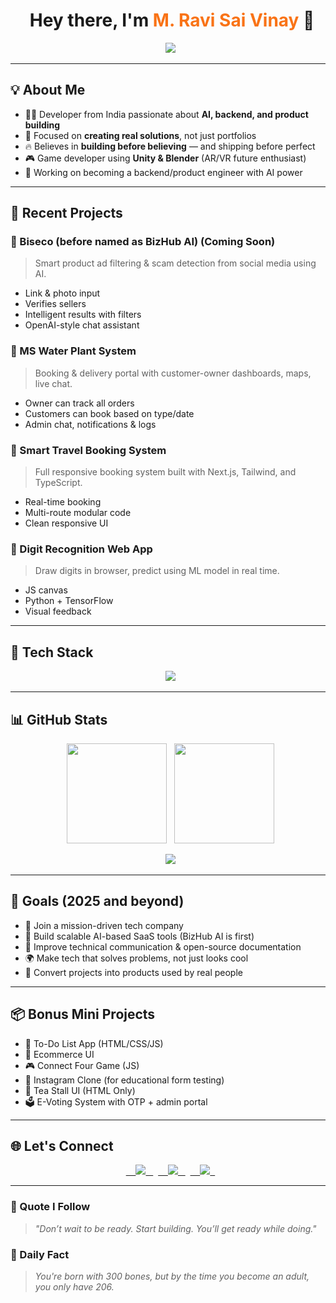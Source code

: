 <h1 align="center">
  Hey there, I'm <span style="color:#f97316;">M. Ravi Sai Vinay</span> 👋
</h1>

<p align="center">
  <img src="https://readme-typing-svg.demolab.com?font=Fira+Code&weight=500&pause=1000&color=f97316&center=true&vCenter=true&width=600&lines=Full-Stack+Developer;AI+%26+ML+Enthusiast;Game+Creator+%7C+Unity+%7C+Blender;Real+Project+Builder+%7C+Backend+Focused;Learning+by+Doing+%7C+Shipping+for+Impact" />
</p>

---

## 💡 About Me

- 👨‍💻 Developer from India passionate about **AI, backend, and product building**
- 🎯 Focused on **creating real solutions**, not just portfolios
- 🔥 Believes in **building before believing** — and shipping before perfect
- 🎮 Game developer using **Unity & Blender** (AR/VR future enthusiast)
- 🧠 Working on becoming a backend/product engineer with AI power

---

## 🚀 Recent Projects

### 🔹 Biseco (before named as BizHub AI) (Coming Soon)
> Smart product ad filtering & scam detection from social media using AI.  
- Link & photo input  
- Verifies sellers  
- Intelligent results with filters  
- OpenAI-style chat assistant

### 🔹 MS Water Plant System
> Booking & delivery portal with customer-owner dashboards, maps, live chat.  
- Owner can track all orders  
- Customers can book based on type/date  
- Admin chat, notifications & logs

### 🔹 Smart Travel Booking System
> Full responsive booking system built with Next.js, Tailwind, and TypeScript.  
- Real-time booking  
- Multi-route modular code  
- Clean responsive UI

### 🔹 Digit Recognition Web App
> Draw digits in browser, predict using ML model in real time.  
- JS canvas  
- Python + TensorFlow  
- Visual feedback

---

## 🧠 Tech Stack

<div align="center">
  <img src="https://skillicons.dev/icons?i=html,css,js,ts,react,next,nodejs,express,python,mongodb,mysql,git,github,linux,docker,tailwind,blender,unity,vscode&theme=light" />
</div>

---

## 📊 GitHub Stats

<p align="center">
  <img src="https://github-readme-stats.vercel.app/api?username=Ravi123sv&show_icons=true&theme=radical" height="160"/>
  <img src="https://streak-stats.demolab.com?user=Ravi123sv&theme=radical&hide_border=true" height="160"/>
</p>

<p align="center">
  <img src="https://github-readme-activity-graph.vercel.app/graph?username=Ravi123sv&theme=react-dark" />
</p>

---

## 🎯 Goals (2025 and beyond)

- 💼 Join a mission-driven tech company
- 🔧 Build scalable AI-based SaaS tools (BizHub AI is first)
- 💬 Improve technical communication & open-source documentation
- 🌍 Make tech that solves problems, not just looks cool
- 🚀 Convert projects into products used by real people

---

## 📦 Bonus Mini Projects

- 📝 To-Do List App (HTML/CSS/JS)
- 🛒 Ecommerce UI
- 🎮 Connect Four Game (JS)
- 🔐 Instagram Clone (for educational form testing)
- 🍵 Tea Stall UI (HTML Only)
- 🗳️ E-Voting System with OTP + admin portal

---

## 🌐 Let's Connect

<p align="center">
  <a href="https://github.com/Ravi123sv" target="_blank">
    <img src="https://img.shields.io/badge/GitHub-181717?style=for-the-badge&logo=github" />
  </a>
  <a href="https://www.linkedin.com/in/ravi-sai-vinay-m-4b6802296" target="_blank">
    <img src="https://img.shields.io/badge/LinkedIn-0077B5?style=for-the-badge&logo=linkedin" />
  </a>
  <a href="https://leetcode.com/u/Ravisaivinaym/" target="_blank">
    <img src="https://img.shields.io/badge/LeetCode-FFA116?style=for-the-badge&logo=leetcode" />
  </a>
</p>

---

### 🧠 Quote I Follow

> _"Don’t wait to be ready. Start building. You’ll get ready while doing."_  

### 🌟 Daily Fact
> _You're born with 300 bones, but by the time you become an adult, you only have 206._
